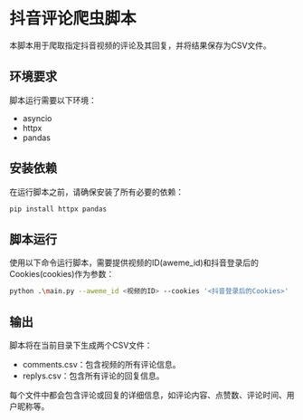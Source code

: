# 抖音评论爬虫脚本

本脚本用于爬取指定抖音视频的评论及其回复，并将结果保存为CSV文件。

## 环境要求

脚本运行需要以下环境：
- asyncio
- httpx
- pandas


## 安装依赖

在运行脚本之前，请确保安装了所有必要的依赖：

```bash
pip install httpx pandas
```

## 脚本运行
使用以下命令运行脚本，需要提供视频的ID(aweme_id)和抖音登录后的Cookies(cookies)作为参数：
```bash
python .\main.py --aweme_id <视频的ID> --cookies '<抖音登录后的Cookies>'
```
## 输出
脚本将在当前目录下生成两个CSV文件：

- comments.csv：包含视频的所有评论信息。
- replys.csv：包含所有评论的回复信息。

每个文件中都会包含评论或回复的详细信息，如评论内容、点赞数、评论时间、用户昵称等。
